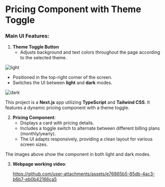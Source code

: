 # Pricing Component with Theme Toggle

### Main UI Features:

1. **Theme Toggle Button**
   - Adjusts background and text colors throughout the page according to the selected theme.

![light](https://github.com/user-attachments/assets/d06089eb-cd9f-482b-94f6-a903a207ca79)

   - Positioned in the top-right corner of the screen.
   - Switches the UI between **light** and **dark** modes.

![dark](https://github.com/user-attachments/assets/a7cdd8dd-7363-4406-95e3-37e74b1d48ae)

This project is a **Next.js** app utilizing **TypeScript** and **Tailwind CSS**. It features a dynamic pricing component with a theme toggle.



2. **Pricing Component**:
   - Displays a card with pricing details.
   - Includes a toggle switch to alternate between different billing plans (monthly/yearly).
   - The UI adapts responsively, providing a clean layout for various screen sizes. 

The images above show the component in both light and dark modes.

3. **Webpage working video**:

   https://github.com/user-attachments/assets/e76865b5-85db-4ac3-b6b7-eb0b42166ca5

